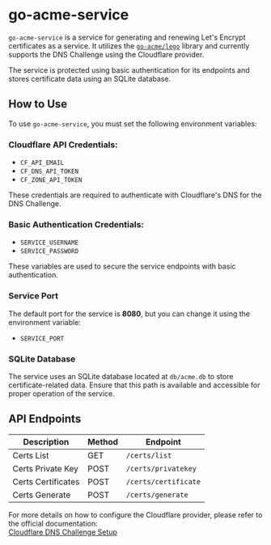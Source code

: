 # go-acme-service

`go-acme-service` is a service for generating and renewing Let's Encrypt certificates as a service. It utilizes the [`go-acme/lego`](https://github.com/go-acme/lego) library and currently supports the DNS Challenge using the Cloudflare provider.

The service is protected using basic authentication for its endpoints and stores certificate data using an SQLite database.

## How to Use

To use `go-acme-service`, you must set the following environment variables:

### Cloudflare API Credentials:
- `CF_API_EMAIL`
- `CF_DNS_API_TOKEN`
- `CF_ZONE_API_TOKEN`

These credentials are required to authenticate with Cloudflare's DNS for the DNS Challenge.

### Basic Authentication Credentials:
- `SERVICE_USERNAME`
- `SERVICE_PASSWORD`

These variables are used to secure the service endpoints with basic authentication.

### Service Port
The default port for the service is **8080**, but you can change it using the environment variable:
- `SERVICE_PORT`

### SQLite Database
The service uses an SQLite database located at `db/acme.db` to store certificate-related data. Ensure that this path is available and accessible for proper operation of the service.

## API Endpoints

| Description                         | Method | Endpoint                |
|-------------------------------------|--------|-------------------------|
| Certs List                           | GET    | `/certs/list`           |
| Certs Private Key                    | POST   | `/certs/privatekey`     |
| Certs Certificates                   | POST   | `/certs/certificate`    |
| Certs Generate                       | POST   | `/certs/generate`       |

For more details on how to configure the Cloudflare provider, please refer to the official documentation:  
[Cloudflare DNS Challenge Setup](https://go-acme.github.io/lego/dns/cloudflare/)
